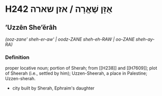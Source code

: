 # H242 אֻזֵּן שֶׁאֱרָה / אזן שארה

## ʼUzzên Sheʼĕrâh

_(ooz-zane' sheh-er-aw' | oodz-ZANE sheh-eh-RAW | oo-ZANE sheh-ay-RA)_

### Definition

proper locative noun; portion of Sherah; from [[H238]] and [[H7609]]; plot of Sheerah (i.e., settled by him); Uzzen-Sheerah, a place in Palestine; Uzzen-sherah.

- city built by Sherah, Ephraim's daughter
